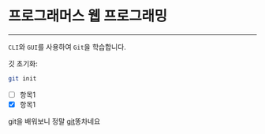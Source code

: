 # 프로그래머스 웹 프로그래밍

---

`CLI`와 `GUI`를 사용하여 `Git`을 학습합니다.

깃 초기화:

```bash
git init
```

- [ ] 항목1
- [x] 항목1

git을 배워보니 정말 [git][1]똥차네요

[1]: https://github.com/KimJJRoSY/lean-html
